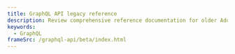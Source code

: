 ```yaml
---
title: GraphQL API legacy reference
description: Review comprehensive reference documentation for older Adobe Commerce GraphQL API schemas.
keywords:
  - GraphQL
frameSrc: /graphql-api/beta/index.html
---
```


